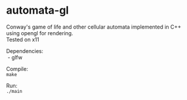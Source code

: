 # automata-gl  
Conway's game of life and other cellular automata implemented in C++ using opengl for rendering.  
Tested on x11  
  
Dependencies:  
 &nbsp;\- glfw


Compile:  
```make```

Run:  
```./main```


